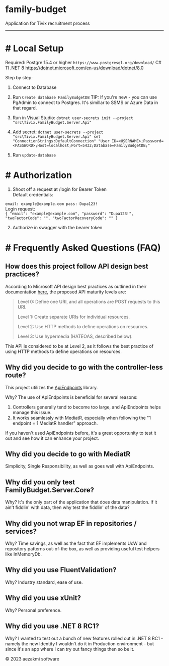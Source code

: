     
# family-budget

Application for Tivix recruitment process

---
<h1># Local Setup </h1>

Required:
Postgre 15.4 or higher `https://www.postgresql.org/download/`
C# 11
.NET 8 https://dotnet.microsoft.com/en-us/download/dotnet/8.0

Step by step:
1. Connect to Database
2. Run `Create database FamilyBudgetDB`
TIP: If you're new - you can use PgAdmin to connect to Postgres. It's simillar to SSMS or Azure Data in that regard.

3. Run in Visual Studio: `dotnet user-secrets init --project "src\Tivix.FamilyBudget.Server.Api"`
4. Add secret:
`dotnet user-secrets --project "src\Tivix.FamilyBudget.Server.Api" set "ConnectionStrings:DefaultConnection" "User ID=<USERNAME>;Password=<PASSWORD>;Host=localhost;Port=5432;Database=FamilyBudgetDB;"`

5. Run `update-database`


<h1># Authorization </h1>

1. Shoot off a request at /login for Bearer Token</br>
Default credentials:


`email: example@example.com
pass: Dupa123!`
<br>
Login request:
</br>
`
{
  "email": "example@example.com",
  "password": "Dupa123!",
  "twoFactorCode": "",
  "twoFactorRecoveryCode": ""
}
`
</br>

2. Authorize in swagger with the bearer token

<h1># Frequently Asked Questions (FAQ)</h1>

<h2>How does this project follow API design best practices?</h2>
<p>According to Microsoft API design best practices as outlined in their documentation
    <a href="https://learn.microsoft.com/en-us/azure/architecture/best-practices/api-design" target="_blank">here</a>, the proposed API maturity levels are:</p>
<blockquote>
    <p>Level 0: Define one URI, and all operations are POST requests to this URI.</p>
    <p>Level 1: Create separate URIs for individual resources.</p>
    <p>Level 2: Use HTTP methods to define operations on resources.</p>
    <p>Level 3: Use hypermedia (HATEOAS, described below).</p>
</blockquote>
<p>This API is considered to be at Level 2, as it follows the best practice of using HTTP methods to define operations on resources.</p>

<h2>Why did you decide to go with the controller-less route?</h2>
<p>This project utilizes the <a href="https://github.com/ardalis/ApiEndpoints" target="_blank">ApiEndpoints</a> library.</p>
<p>Why? The use of ApiEndpoints is beneficial for several reasons:</p>
<ol>
    <li>Controllers generally tend to become too large, and ApiEndpoints helps manage this issue.</li>
    <li>It works seamlessly with MediatR, especially when following the "1 endpoint = 1 MediatR handler" approach.</li>
</ol>
<p>If you haven't used ApiEndpoints before, it's a great opportunity to test it out and see how it can enhance your project.</p>

<h2>Why did you decide to go with MediatR</h2>
<p>Simplicity, Single Responsibility, as well as goes well with ApiEndpoints.</p>

<h2>Why did you only test FamilyBudget.Server.Core?</h2>
<p>Why? It's the only part of the application that does data manipulation. If it ain't fiddlin' with data, then why test the fiddlin' of the data?</p>

<h2>Why did you not wrap EF in repositories / services?</h2>
<p>Why? Time savings, as well as the fact that EF implements UoW and repository patterns out-of-the box, as well as providing
useful test helpers like InMemoryDb.</p>

<h2>Why did you use FluentValidation?</h2>
<p>Why? Industry standard, ease of use.</p>

<h2>Why did you use xUnit?</h2>
<p>Why? Personal preference.</p>

<h2>Why did you use .NET 8 RC1?</h2>
<p>Why? I wanted to test out a bunch of new features rolled out in .NET 8 RC1 - namely the new Identity
I wouldn't do it in Production environment - but since it's an app where I can try out fancy things
then so be it.</p>

<footer>
    <p>&copy; 2023 aezakmi software</p>
</footer>

